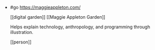 - #go https://maggieappleton.com/
  
  [[digital garden]] [[Maggie Appleton Garden]]
  
  Helps explain technology, anthropology, and programming through illustration.
  
  [[person]]